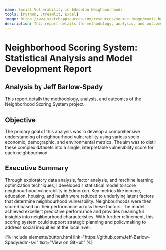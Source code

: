 ```yaml
---
name: Social Vulnerability in Edmonton Neighbourhoods
tools: [Python, Streamlit, Excel]
image: https://www.sketchappsources.com/resources/source-image/movie-badges-jurajjurik.png
description: This report details the methodology, analysis, and outcomes of the Neighborhood Scoring System project. The project analyzed various socio-economic, demographic, and environmental metrics to distill these complex datasets into a single, interpretable vulnerability score for each neighborhood in Edmonton. A streamlit web app was built to visualize the neighborhood scores and related data.
---
```


# Neighborhood Scoring System: Statistical Analysis and Model Development Report 
## Analysis by Jeff Barlow-Spady

This report details the methodology, analysis, and outcomes of the Neighborhood Scoring System project.

## Objective

The primary goal of this analysis was to develop a comprehensive understanding of neighbourhood vulnerability using various socio-economic, demographic, and environmental metrics. The aim was to distil these complex datasets into a single, interpretable vulnerability score for each neighbourhood.

## Executive Summary

Through exploratory data analysis, factor analysis, and machine learning optimization techniques, I developed a statistical model to score neighbourhood vulnerability in Edmonton. Key metrics like income, education, housing, and health were reduced to underlying latent factors that determine neighbourhood vulnerability. Neighbourhoods were then scored based on their performance across these factors. The model achieved excellent predictive performance and provides meaningful insights into neighbourhood characteristics. With further refinement, this scoring system could support strategic planning and policymaking to address social inequities at the local level.



<p class="text-center">
{% include elements/button.html link="https://github.com/Jeff-Barlow-Spady/edm-svi" text="View on GitHub" %}
</p>